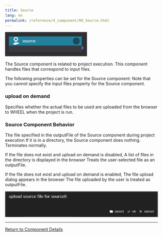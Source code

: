 ```yaml
---
title: Source
lang: en
permalink: /reference/4_component/09_Source.html
---
```


![img](./img/source.png "source")

The Source component is related to project execution.
This component handles files that correspond to input files.

The following properties can be set for the Source component:
Note that you cannot specify the input files property for the Source component.


### upload on demand
Specifies whether the actual files to be used are uploaded from the browser to WHEEL when the project is run.


### Source Component Behavior
The file specified in the outputFile of the Source component during project execution
If it is in a directory, the Source component does nothing.
Terminates normally.

If the file does not exist and upload on demand is disabled,
A list of files in the directory is displayed in the browser
Treats the user-selected file as an outputFile.

If the file does not exist and upload on demand is enabled,
The file upload dialog appears in the browser
The file uploaded by the user is treated as outputFile.

![img](./img/upload_source_file_dialog.png "upload source file dialog")


--------
[Return to Component Details]({{site.baseurl}}/reference/4_component/)